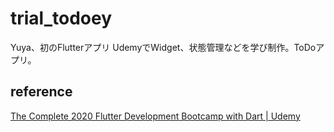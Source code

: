 # trial_todoey

Yuya、初のFlutterアプリ
UdemyでWidget、状態管理などを学び制作。ToDoアプリ。

## reference

[The Complete 2020 Flutter Development Bootcamp with Dart | Udemy](https://www.udemy.com/course/flutter-bootcamp-with-dart/)
